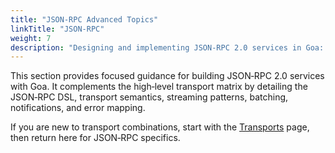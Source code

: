 ```yaml
---
title: "JSON‑RPC Advanced Topics"
linkTitle: "JSON‑RPC"
weight: 7
description: "Designing and implementing JSON‑RPC 2.0 services in Goa: transports (HTTP, SSE, WebSocket), streaming patterns, batching, and notifications."
---
```


This section provides focused guidance for building JSON‑RPC 2.0 services with
Goa. It complements the high‑level transport matrix by detailing the JSON‑RPC
DSL, transport semantics, streaming patterns, batching, notifications, and error
mapping.

If you are new to transport combinations, start with the [Transports](../6-transports)
page, then return here for JSON‑RPC specifics.



